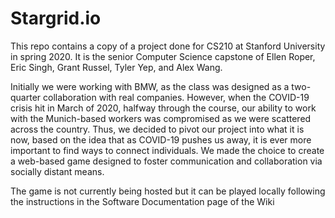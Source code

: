 # Stargrid.io

This repo contains a copy of a project done for CS210 at Stanford University in spring 2020. 
It is the senior Computer Science capstone of Ellen Roper, Eric Singh, Grant Russel, Tyler Yep, and Alex Wang. 

Initially we were working with BMW, as the class was designed as a two-quarter collaboration with real companies. However, 
when the COVID-19 crisis hit in March of 2020, halfway through the course, our ability to work with the Munich-based workers
was compromised as we were scattered across the country. Thus, we decided to pivot our project into what it is now, based on
the idea that as COVID-19 pushes us away, it is ever more important to find ways to connect individuals. We made the choice to 
create a web-based game designed to foster communication and collaboration via socially distant means.

The game is not currently being hosted but it can be played locally following the instructions in the Software Documentation page of the Wiki

